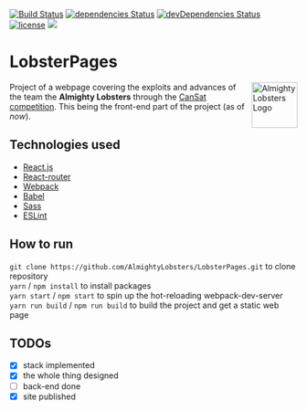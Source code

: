 [![Build Status](https://travis-ci.org/AlmightyLobsters/LobsterPages.svg?branch=master)](https://travis-ci.org/AlmightyLobsters/LobsterPages)
[![dependencies Status](https://david-dm.org/AlmightyLobsters/LobsterPages/status.svg)](https://david-dm.org/AlmightyLobsters/LobsterPages)
[![devDependencies Status](https://david-dm.org/AlmightyLobsters/LobsterPages/dev-status.svg)](https://david-dm.org/AlmightyLobsters/LobsterPages?type=dev)
[![license](https://img.shields.io/github/license/mashape/apistatus.svg)](LICENSE.md)
<a href="https://zenhub.com"><img src="https://raw.githubusercontent.com/ZenHubIO/support/master/zenhub-badge.png"></a>

# LobsterPages

<a href="https://github.com/AlmightyLobsters"><img src="https://cdn.rawgit.com/AlmightyLobsters/LobsterPages/6ed8e2cb/src/assets/imgs/logoRed.svg" alt="Almighty Lobsters Logo" width="80" height="80" align="right"></a>

Project of a webpage covering the exploits and advances of the team the **Almighty Lobsters** through the [CanSat competition](http://www.esero.scientica.cz/cansat).
This being the front-end part of the project (as of *now*).

## Technologies used

* [React.js](https://facebook.github.io/react/)
* [React-router](https://github.com/ReactTraining/react-router)
* [Webpack](https://webpack.github.io/)
* [Babel](https://github.com/babel/babel)
* [Sass](http://sass-lang.com/)
* [ESLint](http://eslint.org/)

## How to run

`git clone https://github.com/AlmightyLobsters/LobsterPages.git` to clone repository <br>
`yarn` / `npm install` to install packages <br>
`yarn start` / `npm start` to spin up the hot-reloading webpack-dev-server <br>
`yarn run build` / `npm run build` to build the project and get a static web page <br>

## TODOs

* [x] stack implemented
* [x] the whole thing designed
* [ ] back-end done
* [x] site published
